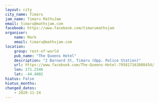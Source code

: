 ```yaml
---
layout: city                                           
city_name: Timaru                                                          
jam_name: Timaru MathsJam
email: timaru@mathsjam.com
facebook: https://www.facebook.com/timarumathsjam
organiser:
    name: Mark
    email: timaru@mathsjam.com
location:
    group: rest-of-world
    pub_name: "The Queens Hotel"
    description: "2 Barnard St, Timaru (Opp. Police Station)"
    url: https://www.facebook.com/The-Queens-Hotel-795817163808454/
    lon: 171.2546
    lat: -44.4002
hiatus: False
hiatus_months:
changed_dates: 
    - 2020-11-24
---
```

